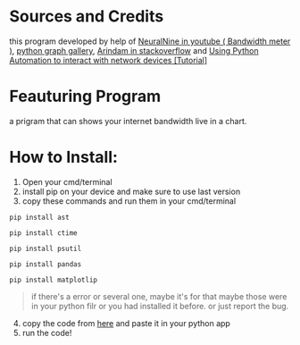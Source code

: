 # Sources and Credits
this program developed by help of [NeuralNine in youtube ( Bandwidth meter )](https://youtu.be/O76lnYFvbTU), [python graph gallery](https://www.python-graph-gallery.com/all-charts/), [Arindam in stackoverflow](https://stackoverflow.com/a/49414499/20157443) and [Using Python Automation to interact with network devices [Tutorial]](https://hub.packtpub.com/using-python-automation-to-interact-with-network-devices-tutorial/)
# Feauturing Program
a prigram that can shows your internet bandwidth live in a chart.
# How to Install:
1) Open your cmd/terminal
2) install pip on your device and make sure to use last version
3) copy these commands and run them in your cmd/terminal

`pip install ast`

`pip install ctime`

`pip install psutil`

`pip install pandas`

`pip install matplotlip`

>if there's a error or several one, maybe it's for that maybe those were in your python filr or you had installed it before. or just report the bug.
4) copy the code from [here](https://github.com/amiraligpu/Internet_Bandwidth_Chart_Live/blob/main/Bandwidth%20meter%201.0.0.py) and paste it in your python app
5) run the code!
